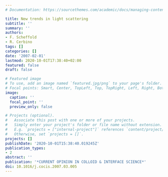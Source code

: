 ```yaml
---
# Documentation: https://sourcethemes.com/academic/docs/managing-content/

title: New trends in light scattering
subtitle: ''
summary: ''
authors:
- F. Scheffold
- R. Cerbino
tags: []
categories: []
date: '2007-02-01'
lastmod: 2020-10-01T17:38:40+02:00
featured: false
draft: false

# Featured image
# To use, add an image named `featured.jpg/png` to your page's folder.
# Focal points: Smart, Center, TopLeft, Top, TopRight, Left, Right, BottomLeft, Bottom, BottomRight.
image:
  caption: ''
  focal_point: ''
  preview_only: false

# Projects (optional).
#   Associate this post with one or more of your projects.
#   Simply enter your project's folder or file name without extension.
#   E.g. `projects = ["internal-project"]` references `content/project/deep-learning/index.md`.
#   Otherwise, set `projects = []`.
projects: []
publishDate: '2020-10-01T15:38:40.019245Z'
publication_types:
- 2
abstract: ''
publication: '*CURRENT OPINION IN COLLOID & INTERFACE SCIENCE*'
doi: 10.1016/j.cocis.2007.03.005
---
```

